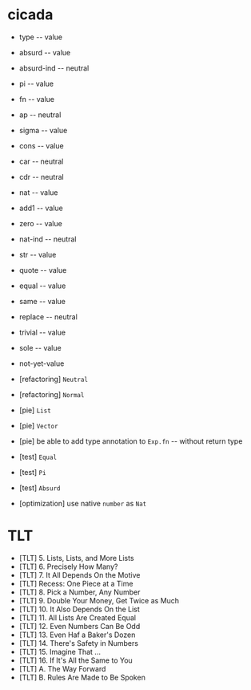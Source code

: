 # cicada

- type -- value

- absurd -- value
- absurd-ind -- neutral

- pi -- value
- fn -- value
- ap -- neutral

- sigma -- value
- cons -- value
- car -- neutral
- cdr -- neutral

- nat -- value
- add1 -- value
- zero -- value
- nat-ind -- neutral

- str -- value
- quote -- value

- equal -- value
- same -- value
- replace -- neutral

- trivial -- value
- sole -- value

- not-yet-value

- [refactoring] `Neutral`
- [refactoring] `Normal`

- [pie] `List`
- [pie] `Vector`

- [pie] be able to add type annotation to `Exp.fn` -- without return type

- [test] `Equal`
- [test] `Pi`
- [test] `Absurd`

- [optimization] use native `number` as `Nat`

# TLT

- [TLT] 5. Lists, Lists, and More Lists
- [TLT] 6. Precisely How Many?
- [TLT] 7. It All Depends On the Motive
- [TLT] Recess: One Piece at a Time
- [TLT] 8. Pick a Number, Any Number
- [TLT] 9. Double Your Money, Get Twice as Much
- [TLT] 10. It Also Depends On the List
- [TLT] 11. All Lists Are Created Equal
- [TLT] 12. Even Numbers Can Be Odd
- [TLT] 13. Even Haf a Baker's Dozen
- [TLT] 14. There's Safety in Numbers
- [TLT] 15. Imagine That ...
- [TLT] 16. If It's All the Same to You
- [TLT] A. The Way Forward
- [TLT] B. Rules Are Made to Be Spoken
